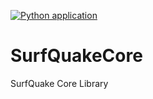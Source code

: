 [![Python application](https://github.com/rcabdia/SurfQuakeCore/actions/workflows/python-app.yml/badge.svg)](https://github.com/rcabdia/SurfQuakeCore/actions/workflows/python-app.yml)

# SurfQuakeCore
SurfQuake Core Library
